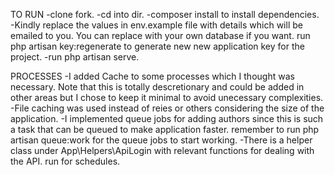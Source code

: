 TO RUN -clone fork. 
-cd into dir. 
-composer install to install dependencies. 
-Kindly replace the values in env.example file with details which will be emailed to you. You can replace with your own database if you want. run php artisan key:regenerate to generate new new application key for the project. 
-run php artisan serve.

PROCESSES 
-I added Cache to some processes which I thought was necessary. Note that this is totally descretionary and could be added in other areas but I chose to keep it minimal to avoid unecessary complexities. 
-File caching was used instead of reies or others considering the size of the application.
-I implemented queue jobs for adding authors since this is such a task that can be queued to make application faster. remember to run php artisan queue:work for the queue jobs to start working.
-There is a helper class under App\Helpers\ApiLogin with relevant functions for dealing with the API.
run for schedules.
